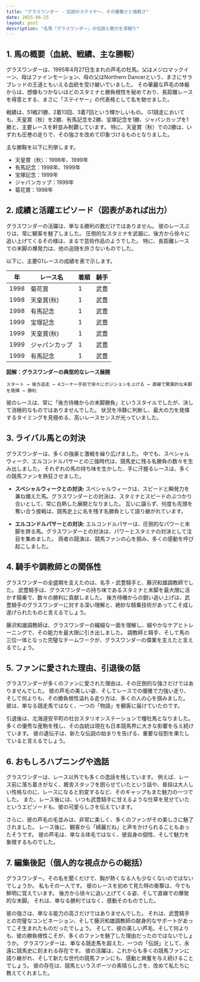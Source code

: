 ```yaml
---
title: "グラスワンダー - 伝説のステイヤー、その優雅さと強靭さ"
date: 2025-06-25
layout: post
description: "名馬『グラスワンダー』の伝説と魅力を深堀り"
---
```


## 1. 馬の概要（血統、戦績、主な勝鞍）

グラスワンダーは、1995年4月27日生まれの芦毛の牡馬。父はメジロマックイーン、母はファインモーション、母の父はNorthern Dancerという、まさにサラブレッドの王道ともいえる血統を受け継いでいました。  その華麗な芦毛の体躯からは、想像もつかないほどのスタミナと勝負根性を秘めており、長距離レースを得意とする、まさに「ステイヤー」の代表格として名を馳せました。

戦績は、51戦21勝、2着13回、3着7回という輝かしいもの。  G1競走においても、天皇賞（秋）を2勝、有馬記念を2勝、宝塚記念を1勝、ジャパンカップを1勝と、主要レースを軒並み制覇しています。  特に、天皇賞（秋）での2勝は、いずれも圧巻の走りで、その強さを改めて印象づけるものとなりました。

主な勝鞍を以下に列挙します。

* 天皇賞（秋）：1998年、1999年
* 有馬記念：1998年、1999年
* 宝塚記念：1999年
* ジャパンカップ：1999年
* 菊花賞：1998年


## 2. 成績と活躍エピソード（図表があれば出力）

グラスワンダーの活躍は、単なる勝利の数だけではありません。  彼のレースぶりは、常に観客を魅了しました。  圧倒的なスタミナを武器に、後方から徐々に追い上げてくるその様は、まるで芸術作品のようでした。  特に、長距離レースでの末脚の爆発力は、他の追随を許さないものでした。

以下に、主要G1レースの成績を表で示します。

| 年 | レース名       | 着順 | 騎手      |
|---|----------------|-----|------------|
| 1998 | 菊花賞         | 1   | 武豊      |
| 1998 | 天皇賞(秋)     | 1   | 武豊      |
| 1998 | 有馬記念       | 1   | 武豊      |
| 1999 | 宝塚記念       | 1   | 武豊      |
| 1999 | 天皇賞(秋)     | 1   | 武豊      |
| 1999 | ジャパンカップ | 1   | 武豊      |
| 1999 | 有馬記念       | 1   | 武豊      |


**図解：グラスワンダーの典型的なレース展開**

```
スタート → 後方追走 → 4コーナー手前で徐々にポジションを上げる → 直線で驚異的な末脚を発揮 → 勝利
```

彼のレースは、常に「後方待機からの末脚勝負」というスタイルでしたが、決して消極的なものではありませんでした。  状況を冷静に判断し、最大の力を発揮するタイミングを見極める、高いレースセンスが光っていました。


## 3. ライバル馬との対決

グラスワンダーは、多くの強豪と激戦を繰り広げました。  中でも、スペシャルウィーク、エルコンドルパサーとの三強時代は、競馬史に残る名勝負の数々を生み出しました。  それぞれの馬の持ち味を生かした、手に汗握るレースは、多くの競馬ファンを熱狂させました。

* **スペシャルウィークとの対決:** スペシャルウィークは、スピードと瞬発力を兼ね備えた馬。グラスワンダーとの対決は、スタミナとスピードのぶつかり合いとして、常に白熱した展開となりました。  互いに譲らず、何度も先頭を奪い合う接戦は、競馬史上に名を残す名勝負として語り継がれています。

* **エルコンドルパサーとの対決:** エルコンドルパサーは、圧倒的なパワーと末脚を誇る馬。グラスワンダーとの対決は、パワーとスタミナの対決として注目を集めました。  両者の競演は、競馬ファンの心を掴み、多くの感動を呼び起こしました。


## 4. 騎手や調教師との関係性

グラスワンダーの全盛期を支えたのは、名手・武豊騎手と、藤沢和雄調教師でした。  武豊騎手は、グラスワンダーの持ち味であるスタミナと末脚を最大限に活かす騎乗で、数々の勝利に貢献しました。  後方待機からの鋭い追い上げは、武豊騎手のグラスワンダーに対する深い理解と、絶妙な騎乗技術があってこそ成し遂げられたものと言えるでしょう。

藤沢和雄調教師は、グラスワンダーの繊細な一面を理解し、細やかなケアとトレーニングで、その能力を最大限に引き出しました。  調教師と騎手、そして馬の三位一体となった完璧なチームワークが、グラスワンダーの偉業を支えたと言えるでしょう。


## 5. ファンに愛された理由、引退後の話

グラスワンダーが多くのファンに愛された理由は、その圧倒的な強さだけではありませんでした。  彼の芦毛の美しい姿、そしてレースでの優雅で力強い走り、そして何よりも、その勝負根性溢れる走り方は、多くの人の心を掴みました。  彼は、単なる競走馬ではなく、一つの「物語」を観客に届けていたのです。

引退後は、北海道安平町の社台スタリオンステーションで種牡馬となりました。  多くの優秀な産駒を残し、その血統は現在も日本競馬界に大きな影響を与え続けています。  彼の遺伝子は、新たな伝説の始まりを告げる、重要な役割を果たしていると言えるでしょう。


## 6. おもしろハプニングや逸話

グラスワンダーは、レース以外でも多くの逸話を残しています。  例えば、レース前に落ち着きがなく、厩舎スタッフを困らせていたという話や、普段は大人しい性格なのに、レースになると豹変するなど、そのギャップもまた魅力の一つでした。  また、レース後には、いつも武豊騎手に甘えるような仕草を見せていたというエピソードも、彼の可愛らしさを伝えています。

さらに、彼の芦毛の毛並みは、非常に美しく、多くのファンがその美しさに魅了されました。  レース後に、観客から「綺麗だね」と声をかけられることもあったそうです。  彼の芦毛は、単なる体毛ではなく、彼自身の個性、そして魅力を象徴するものでした。


## 7. 編集後記（個人的な視点からの総括）

グラスワンダー。その名を聞くだけで、胸が熱くなる人も少なくないのではないでしょうか。  私もその一人です。  彼のレースを初めて見た時の衝撃は、今でも鮮明に覚えています。  後方から徐々に追い上げてくる姿、そして直線での爆発的な末脚。  それは、単なる勝利ではなく、感動そのものでした。

彼の強さは、単なる能力の高さだけではありませんでした。  それは、武豊騎手との完璧なコンビネーション、そして藤沢和雄調教師の献身的なサポートがあってこそ生まれたものだったでしょう。  そして、彼の美しい芦毛、そして何よりも、彼の勝負根性こそが、多くのファンを魅了した理由だったのではないでしょうか。  グラスワンダーは、単なる競走馬を超えた、一つの「伝説」として、永遠に競馬史に刻まれる存在です。  彼の活躍は、これからも多くの競馬ファンに語り継がれ、そして新たな世代の競馬ファンにも、感動と興奮を与え続けることでしょう。  彼の存在は、競馬というスポーツの素晴らしさを、改めて私たちに教えてくれました。
